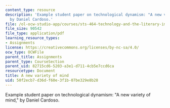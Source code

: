```yaml
---
content_type: resource
description: 'Example student paper on technological dynamism: "A new variety of mind,"
  by Daniel Cardoso.'
file: /ol-ocw-studio-app/courses/sts-464-technology-and-the-literary-imagination-spring-2008/50f2ecb7d36df60e3f1b07be329e8b28_dcardoso_wk5.pdf
file_size: 90542
file_type: application/pdf
learning_resource_types:
- Assignments
license: https://creativecommons.org/licenses/by-nc-sa/4.0/
ocw_type: OCWFile
parent_title: Assignments
parent_type: CourseSection
parent_uid: 82715cd6-5203-a3e1-d711-4cb5e7ccd6ca
resourcetype: Document
title: A new variety of mind
uid: 50f2ecb7-d36d-f60e-3f1b-07be329e8b28
---
```

Example student paper on technological dynamism: "A new variety of mind," by Daniel Cardoso.